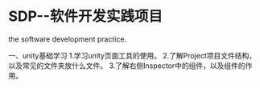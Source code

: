 # SDP--软件开发实践项目
the software development practice.

一、unity基础学习
    1.学习unity页面工具的使用。
    2.了解Project项目文件结构，以及常见的文件夹放什么文件。
    3.了解右侧Inspector中的组件，以及组件的作用。

